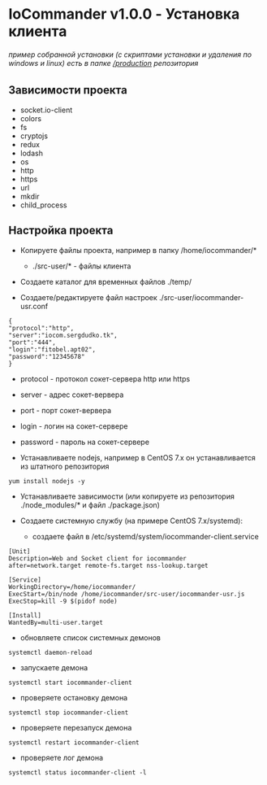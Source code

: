 ﻿# IoCommander v1.0.0 - Установка клиента
###### пример собранной установки (с скриптами установки и удаления по windows и linux) есть в папке [/production](https://github.com/siarheidudko/iocommander/tree/master/production) репозитория

## Зависимости проекта

- socket.io-client
- colors
- fs
- cryptojs
- redux
- lodash
- os
- http
- https
- url
- mkdir
- child_process

## Настройка проекта

- Копируете файлы проекта, например в папку /home/iocommander/*

  - ./src-user/* - файлы клиента

- Создаете каталог для временных файлов ./temp/ 

- Создаете/редактируете файл настроек ./src-user/iocommander-usr.conf

```
{
"protocol":"http",
"server":"iocom.sergdudko.tk",
"port":"444",
"login":"fitobel.apt02",
"password":"12345678"
}
```

  - protocol - протокол сокет-сервера http или https
  - server - адрес сокет-вервера
  - port - порт сокет-вервера
  - login - логин на сокет-сервере
  - password - пароль на сокет-сервере

- Устанавливаете nodejs, например в CentOS 7.x он устанавливается из штатного репозитория

```
yum install nodejs -y
```

- Устанавливаете зависимости (или копируете из репозитория ./node_modules/* и файл ./package.json)

- Создаете системную службу (на примере CentOS 7.x/systemd):

  - создаете файл в /etc/systemd/system/iocommander-client.service
  
```
[Unit]
Description=Web and Socket client for iocommander
after=network.target remote-fs.target nss-lookup.target

[Service]
WorkingDirectory=/home/iocommander/
ExecStart=/bin/node /home/iocommander/src-user/iocommander-usr.js
ExecStop=kill -9 $(pidof node)

[Install]
WantedBy=multi-user.target

```

  - обновляете список системных демонов
  
```
systemctl daemon-reload
```

  - запускаете демона
  
```
systemctl start iocommander-client
```

  - проверяете остановку демона
  
```
systemctl stop iocommander-client
```

  - проверяете перезапуск демона
  
```
systemctl restart iocommander-client
```

  - проверяете лог демона
  
```
systemctl status iocommander-client -l
```
